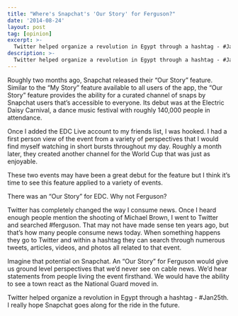 ```yaml
---
title: "Where's Snapchat's 'Our Story' for Ferguson?"
date: '2014-08-24'
layout: post
tag: [opinion]
excerpt: >-
  Twitter helped organize a revolution in Egypt through a hashtag - #Jan25th. I really hope Snapchat goes along for the ride in the future.
description: >-
  Twitter helped organize a revolution in Egypt through a hashtag - #Jan25th. I really hope Snapchat goes along for the ride in the future.
---
```


Roughly two months ago, Snapchat released their “Our Story” feature. Similar to the “My Story” feature available to all users of the app, the “Our Story” feature provides the ability for a curated channel of snaps by Snapchat users that’s accessible to everyone. Its debut was at the Electric Daisy Carnival, a dance music festival with roughly 140,000 people in attendance.

Once I added the EDC Live account to my friends list, I was hooked. I had a first person view of the event from a variety of perspectives that I would find myself watching in short bursts throughout my day. Roughly a month later, they created another channel for the World Cup that was just as enjoyable.

These two events may have been a great debut for the feature but I think it’s time to see this feature applied to a variety of events.

There was an “Our Story” for EDC. Why not Ferguson?

Twitter has completely changed the way I consume news. Once I heard enough people mention the shooting of Michael Brown, I went to Twitter and searched #ferguson. That may not have made sense ten years ago, but that’s how many people consume news today. When something happens they go to Twitter and within a hashtag they can search through numerous tweets, articles, videos, and photos all related to that event.

Imagine that potential on Snapchat. An “Our Story” for Ferguson would give us ground level perspectives that we’d never see on cable news. We’d hear statements from people living the event firsthand. We would have the ability to see a town react as the National Guard moved in.

Twitter helped organize a revolution in Egypt through a hashtag - #Jan25th. I really hope Snapchat goes along for the ride in the future.